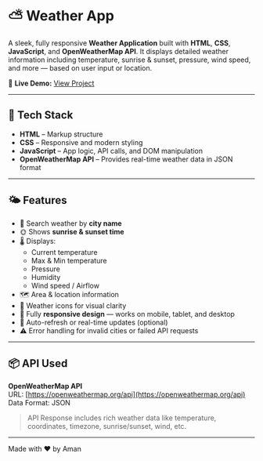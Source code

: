 # ⛅ Weather App

A sleek, fully responsive **Weather Application** built with **HTML**, **CSS**, **JavaScript**, and **OpenWeatherMap API**. It displays detailed weather information including temperature, sunrise & sunset, pressure, wind speed, and more — based on user input or location.

🔗 **Live Demo:** [View Project]([https://weather-app-psi-ten-11.vercel.app/])

---

## 🚀 Tech Stack

- **HTML** – Markup structure
- **CSS** – Responsive and modern styling
- **JavaScript** – App logic, API calls, and DOM manipulation
- **OpenWeatherMap API** – Provides real-time weather data in JSON format

---

## 🌤️ Features

- 📍 Search weather by **city name**
- 🌞 Shows **sunrise & sunset time**
- 🌡️ Displays:
  - Current temperature
  - Max & Min temperature
  - Pressure
  - Humidity
  - Wind speed / Airflow
- 🗺️ Area & location information
- 🧊 Weather icons for visual clarity
- 📱 Fully **responsive design** — works on mobile, tablet, and desktop
- 🔄 Auto-refresh or real-time updates (optional)
- ⚠️ Error handling for invalid cities or failed API requests

---

## 📦 API Used

**OpenWeatherMap API**  
URL: [https://openweathermap.org/api](https://openweathermap.org/api)  
Data Format: JSON

> API Response includes rich weather data like temperature, coordinates, timezone, sunrise/sunset, wind, etc.

---
Made with ❤️ by Aman
